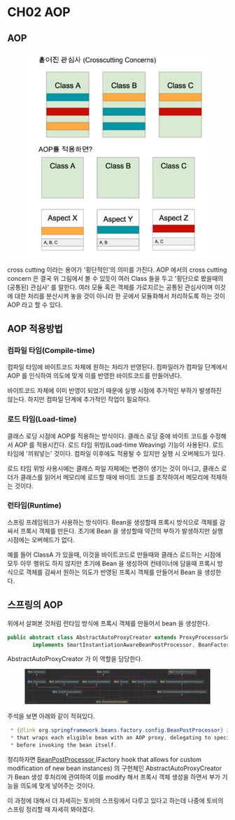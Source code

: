 # CH02 AOP

## AOP

<figure><img src="../../.gitbook/assets/image (2) (1) (1) (2).png" alt=""><figcaption></figcaption></figure>

cross cutting 이라는 용어가 '횡단적인'의 의미를 가진다. AOP 에서의 cross cutting concern 은 결국 위 그림에서 볼 수 있듯이 여러 Class 들을 두고 '횡단으로 봤을때의 (공통된) 관심사' 를 말한다. 여러 모듈 혹은 객체를 가로지르는 공통된 관심사이며 이것에 대한 처리를 분산시켜 놓을 것이 아니라 한 곳에서 모듈화해서 처리하도록 하는 것이 AOP 라고 할 수 있다.

## AOP 적용방법

### 컴파일 타임(Compile-time)

컴파일 타임에 바이트코드 자체에 원하는 처리가 반영된다. 컴파일러가 컴파일 단계에서 AOP 를 인식하여 의도에 맞게 이를 반영한 바이트코드를 만들어낸다.

바이트코드 자체에 이미 반영이 되었기 때문에 실행 시점에 추가적인 부하가 발생하진 않는다. 하지만 컴파일 단계에 추가적인 작업이 필요하다.

### 로드 타임(Load-time)

클래스 로딩 시점에 AOP를 적용하는 방식이다. 클래스 로딩 중에 바이트 코드를 수정해서 AOP 를 적용시킨다. 로드 타임 위빙(Load-time Weaving) 기능이 사용된다. 로드 타임에 '끼워넣는' 것이다. 컴파일 이후에도 적용될 수 있지만 실행 시 오버헤드가 있다.

로드 타임 위빙 사용시에는 클래스 파일 자체에는 변경이 생기는 것이 아니고, 클래스 로더가 클래스를 읽어서 메모리에 로드할 때에 바이트 코드를 조작하여서 메모리에 적재하는 것이다.

### 런타임(Runtime)

스프링 프레임워크가 사용하는 방식이다. Bean을 생성할때 프록시 방식으로 객체를 감싸서 프록시 객체를 만든다. 초기에 Bean 을 생성할때 약간의 부하가 발생하지만 실행 시점에는 오버헤드가 없다.

예를 들어 ClassA 가 있을때, 이것을 바이트코드로 만들때와  클래스 로드하는 시점에 모두 아무 행위도 하지 않지만 초기에 Bean 을 생성하여 컨테이너에 담을때 프록시 방식으로 객체를 감싸서 원하는 의도가 반영된 프록시 객체를 만들어서 Bean 을 생성한다.

## 스프링의 AOP

위에서 살펴본 것처럼 런타임 방식에 프록시 객체를 만들어서 bean 을 생성한다.

```java
public abstract class AbstractAutoProxyCreator extends ProxyProcessorSupport
		implements SmartInstantiationAwareBeanPostProcessor, BeanFactoryAware {
```

AbstractAutoProxyCreator 가 이 역할을 담당한다.&#x20;

<figure><img src="../../.gitbook/assets/image (27) (2).png" alt=""><figcaption></figcaption></figure>

주석을 보면 아래와 같이 적혀있다.

```java
 * {@link org.springframework.beans.factory.config.BeanPostProcessor} implementation
 * that wraps each eligible bean with an AOP proxy, delegating to specified interceptors
 * before invoking the bean itself.
```

정리하자면 [BeanPostProcessor ](https://docs.spring.io/spring-framework/docs/current/javadoc-api/org/springframework/beans/factory/config/BeanPostProcessor.html)(Factory hook that allows for custom modification of new bean instances) 의 구현체인 AbstractAutoProxyCreator 가 Bean 생성 후처리에 관여하여 이를 modify 해서 프록시 객체 생성을 하면서 부가 기능을 의도에 맞게 넣어주는 것이다.

이 과정에 대해서 더 자세히는 토비의 스프링에서 다루고 있다고 하는데 나중에 토비의 스프링 정리할 때 자세히 봐야겠다.
